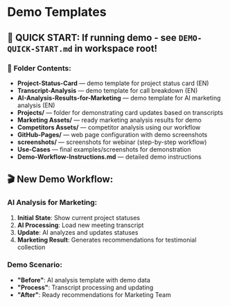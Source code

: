 # Demo Templates

## 🚀 **QUICK START**: If running demo - see `DEMO-QUICK-START.md` in workspace root!

### 📁 **Folder Contents**:
- **Project-Status-Card** — demo template for project status card (EN)
- **Transcript-Analysis** — demo template for call breakdown (EN)
- **AI-Analysis-Results-for-Marketing** — demo template for AI marketing analysis (EN)
- **Projects/** — folder for demonstrating card updates based on transcripts
- **Marketing Assets/** — ready marketing analysis results for demo
- **Competitors Assets/** — competitor analysis using our workflow
- **GitHub-Pages/** — web page configuration with demo screenshots
- **screenshots/** — screenshots for webinar (step-by-step workflow)
- **Use-Cases** — final examples/screenshots for demonstration
- **Demo-Workflow-Instructions.md** — detailed demo instructions

## 🎬 New Demo Workflow:

### **AI Analysis for Marketing**:
1. **Initial State**: Show current project statuses
2. **AI Processing**: Load new meeting transcript
3. **Update**: AI analyzes and updates statuses
4. **Marketing Result**: Generates recommendations for testimonial collection

### **Demo Scenario**:
- **"Before"**: AI analysis template with demo data
- **"Process"**: Transcript processing and updating
- **"After"**: Ready recommendations for Marketing Team
